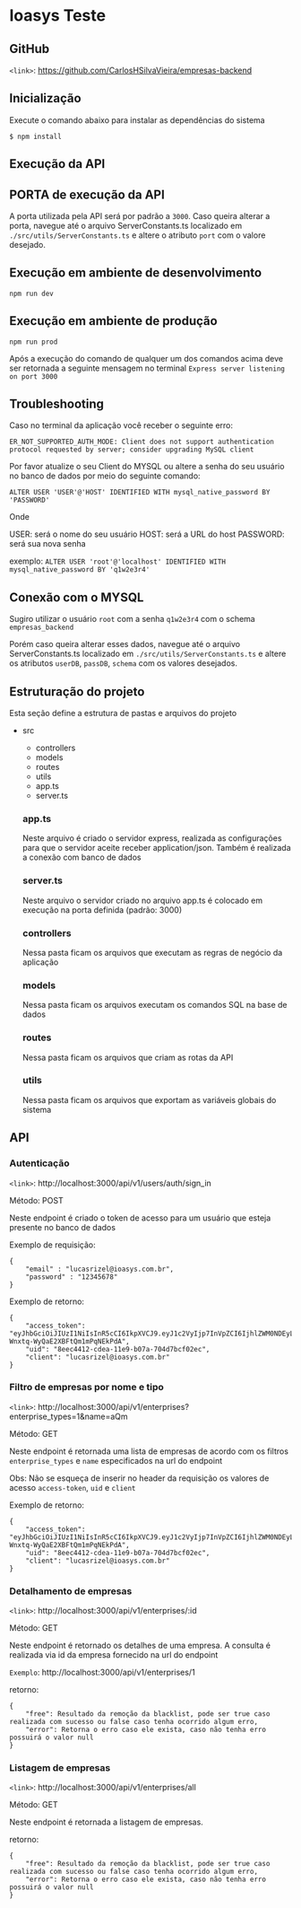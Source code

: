 # Ioasys Teste

## GitHub

`<link>`: https://github.com/CarlosHSilvaVieira/empresas-backend

## Inicialização

Execute o comando abaixo para instalar as dependências do sistema

`$ npm install`

## Execução da API

## PORTA de execução da API

A porta utilizada pela API será por padrão a `3000`. Caso queira alterar a porta, navegue até o arquivo ServerConstants.ts localizado em `./src/utils/ServerConstants.ts` e altere o atributo `port` com o valore desejado.

## Execução em ambiente de desenvolvimento

`npm run dev`

## Execução em ambiente de produção

`npm run prod`

Após a execução do comando de qualquer um dos comandos acima deve ser retornada a seguinte
mensagem no terminal `Express server listening on port 3000`

## Troubleshooting

Caso no terminal da aplicação você receber o seguinte erro: 

`ER_NOT_SUPPORTED_AUTH_MODE: Client does not support authentication protocol requested by server; consider upgrading MySQL client`

Por favor atualize o seu Client do MYSQL ou altere a senha do seu usuário no banco de dados por meio do seguinte comando:

`ALTER USER 'USER'@'HOST' IDENTIFIED WITH mysql_native_password BY 'PASSWORD'`

Onde

USER: será o nome do seu usuário
HOST: será a URL do host
PASSWORD: será sua nova senha 

exemplo: `ALTER USER 'root'@'localhost' IDENTIFIED WITH mysql_native_password BY 'q1w2e3r4'`

## Conexão com o MYSQL

Sugiro utilizar o usuário `root` com a senha `q1w2e3r4` com o schema `empresas_backend`

Porém caso queira alterar esses dados, navegue até o arquivo ServerConstants.ts localizado em `./src/utils/ServerConstants.ts` e altere os atributos `userDB`, `passDB`, `schema` com os valores desejados.

## Estruturação do projeto

Esta seção define a estrutura de pastas e arquivos do projeto

- src
    - controllers
    - models
    - routes
    - utils
    - app.ts
    - server.ts

    ### app.ts

    Neste arquivo é criado o servidor express, realizada as configurações para
    que o servidor aceite receber application/json. Também é realizada a conexão com banco de dados 

    ### server.ts

    Neste arquivo o servidor criado no arquivo app.ts é colocado em execução na porta definida (padrão: 3000)

    ### controllers

    Nessa pasta ficam os arquivos que executam as regras de negócio da aplicação

    ### models

    Nessa pasta ficam os arquivos executam os comandos SQL na base de dados

    ### routes

    Nessa pasta ficam os arquivos que criam as rotas da API

    ### utils

    Nessa pasta ficam os arquivos que exportam as variáveis globais do sistema

## API

### Autenticação
    
`<link>`: http://localhost:3000/api/v1/users/auth/sign_in

Método: POST

Neste endpoint é criado o token de acesso para um usuário que esteja presente no banco de dados

Exemplo de requisição:

    {
        "email" : "lucasrizel@ioasys.com.br",
        "password" : "12345678"
    }

Exemplo de retorno: 

    {
        "access_token": "eyJhbGciOiJIUzI1NiIsInR5cCI6IkpXVCJ9.eyJ1c2VyIjp7InVpZCI6IjhlZWM0NDEyLWNkZWEtMTFlOS1iMDdhLTcwNGQ3YmNmMDJlYyIsImVtYWlsIjoibHVjYXNyaXplbEBpb2FzeXMuY29tLmJyIiwicGFzc3dvcmQiOiIxMjM0NTY3OCJ9LCJpYXQiOjE1Njc2MDc5NDQsImV4cCI6MTU2NzYwOTc0NH0.vYCscl0jSY5Egt-Wnxtq-WyQaE2XBFtQm1mPqNEkPdA",
        "uid": "8eec4412-cdea-11e9-b07a-704d7bcf02ec",
        "client": "lucasrizel@ioasys.com.br"
    }

### Filtro de empresas por nome e tipo

`<link>`: http://localhost:3000/api/v1/enterprises?enterprise_types=1&name=aQm

Método: GET

Neste endpoint é retornada uma lista de empresas de acordo com os filtros `enterprise_types` e 
`name` especificados na url do endpoint

Obs: Não se esqueça de inserir no header da requisição os valores de acesso `access-token`, `uid` e `client`

Exemplo de retorno: 

    {
        "access_token": "eyJhbGciOiJIUzI1NiIsInR5cCI6IkpXVCJ9.eyJ1c2VyIjp7InVpZCI6IjhlZWM0NDEyLWNkZWEtMTFlOS1iMDdhLTcwNGQ3YmNmMDJlYyIsImVtYWlsIjoibHVjYXNyaXplbEBpb2FzeXMuY29tLmJyIiwicGFzc3dvcmQiOiIxMjM0NTY3OCJ9LCJpYXQiOjE1Njc2MDc5NDQsImV4cCI6MTU2NzYwOTc0NH0.vYCscl0jSY5Egt-Wnxtq-WyQaE2XBFtQm1mPqNEkPdA",
        "uid": "8eec4412-cdea-11e9-b07a-704d7bcf02ec",
        "client": "lucasrizel@ioasys.com.br"
    }


### Detalhamento de empresas

`<link>`: http://localhost:3000/api/v1/enterprises/:id

Método: GET

Neste endpoint é retornado os detalhes de uma empresa. A consulta é realizada via id da empresa
fornecido na url do endpoint

`Exemplo`: http://localhost:3000/api/v1/enterprises/1

retorno: 

    {
        "free": Resultado da remoção da blacklist, pode ser true caso realizada com sucesso ou false caso tenha ocorrido algum erro,
        "error": Retorna o erro caso ele exista, caso não tenha erro possuirá o valor null
    }


### Listagem de empresas

`<link>`: http://localhost:3000/api/v1/enterprises/all

Método: GET

Neste endpoint é retornada a listagem de empresas. 

retorno: 

    {
        "free": Resultado da remoção da blacklist, pode ser true caso realizada com sucesso ou false caso tenha ocorrido algum erro,
        "error": Retorna o erro caso ele exista, caso não tenha erro possuirá o valor null
    }

